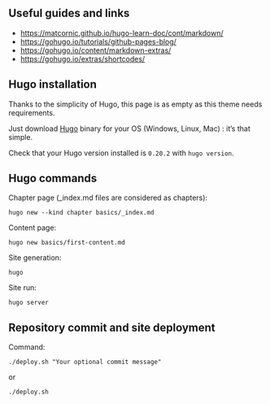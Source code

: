 ## Useful guides and links

* https://matcornic.github.io/hugo-learn-doc/cont/markdown/
* https://gohugo.io/tutorials/github-pages-blog/
* https://gohugo.io/content/markdown-extras/
* https://gohugo.io/extras/shortcodes/

## Hugo installation

Thanks to the simplicity of Hugo, this page is as empty as this theme needs requirements.

Just download [Hugo](https://github.com/spf13/hugo/releases) binary for your OS (Windows, Linux, Mac) : it’s that simple.

Check that your Hugo version installed is ```0.20.2``` with ```hugo version```.

## Hugo commands

Chapter page (_index.md files are considered as chapters): 

```
hugo new --kind chapter basics/_index.md
```

Content page:

```
hugo new basics/first-content.md
```

Site generation:

```
hugo
```

Site run:

```
hugo server
```

## Repository commit and site deployment

Command:

```
./deploy.sh "Your optional commit message"
```

or

```
./deploy.sh
```